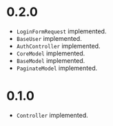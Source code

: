 # 0.2.0

- `LoginFormRequest` implemented.
- `BaseUser` implemented.
- `AuthController` implemented.
- `CoreModel` implemented.
- `BaseModel` implemented.
- `PaginateModel` implemented.

# 0.1.0

- `Controller` implemented.
